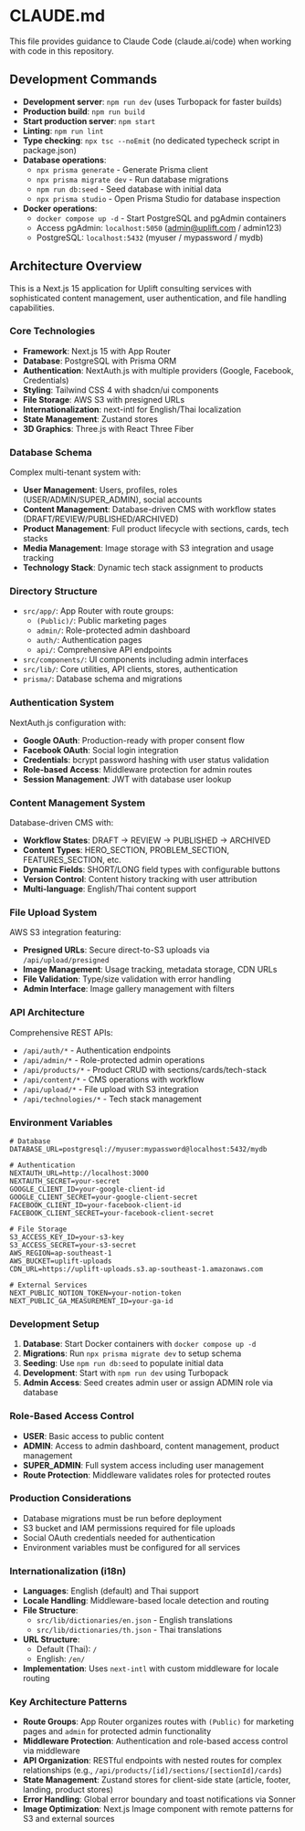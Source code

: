 # CLAUDE.md

This file provides guidance to Claude Code (claude.ai/code) when working with code in this repository.

## Development Commands

- **Development server**: `npm run dev` (uses Turbopack for faster builds)
- **Production build**: `npm run build`
- **Start production server**: `npm start`
- **Linting**: `npm run lint`
- **Type checking**: `npx tsc --noEmit` (no dedicated typecheck script in package.json)
- **Database operations**:
  - `npx prisma generate` - Generate Prisma client
  - `npx prisma migrate dev` - Run database migrations
  - `npm run db:seed` - Seed database with initial data
  - `npx prisma studio` - Open Prisma Studio for database inspection
- **Docker operations**:
  - `docker compose up -d` - Start PostgreSQL and pgAdmin containers
  - Access pgAdmin: `localhost:5050` (admin@uplift.com / admin123)
  - PostgreSQL: `localhost:5432` (myuser / mypassword / mydb)

## Architecture Overview

This is a Next.js 15 application for Uplift consulting services with sophisticated content management, user authentication, and file handling capabilities.

### Core Technologies
- **Framework**: Next.js 15 with App Router
- **Database**: PostgreSQL with Prisma ORM
- **Authentication**: NextAuth.js with multiple providers (Google, Facebook, Credentials)
- **Styling**: Tailwind CSS 4 with shadcn/ui components
- **File Storage**: AWS S3 with presigned URLs
- **Internationalization**: next-intl for English/Thai localization
- **State Management**: Zustand stores
- **3D Graphics**: Three.js with React Three Fiber

### Database Schema
Complex multi-tenant system with:
- **User Management**: Users, profiles, roles (USER/ADMIN/SUPER_ADMIN), social accounts
- **Content Management**: Database-driven CMS with workflow states (DRAFT/REVIEW/PUBLISHED/ARCHIVED)
- **Product Management**: Full product lifecycle with sections, cards, tech stacks
- **Media Management**: Image storage with S3 integration and usage tracking
- **Technology Stack**: Dynamic tech stack assignment to products

### Directory Structure
- `src/app/`: App Router with route groups:
  - `(Public)/`: Public marketing pages
  - `admin/`: Role-protected admin dashboard
  - `auth/`: Authentication pages
  - `api/`: Comprehensive API endpoints
- `src/components/`: UI components including admin interfaces
- `src/lib/`: Core utilities, API clients, stores, authentication
- `prisma/`: Database schema and migrations

### Authentication System
NextAuth.js configuration with:
- **Google OAuth**: Production-ready with proper consent flow
- **Facebook OAuth**: Social login integration  
- **Credentials**: bcrypt password hashing with user status validation
- **Role-based Access**: Middleware protection for admin routes
- **Session Management**: JWT with database user lookup

### Content Management System
Database-driven CMS with:
- **Workflow States**: DRAFT → REVIEW → PUBLISHED → ARCHIVED
- **Content Types**: HERO_SECTION, PROBLEM_SECTION, FEATURES_SECTION, etc.
- **Dynamic Fields**: SHORT/LONG field types with configurable buttons
- **Version Control**: Content history tracking with user attribution
- **Multi-language**: English/Thai content support

### File Upload System
AWS S3 integration featuring:
- **Presigned URLs**: Secure direct-to-S3 uploads via `/api/upload/presigned`
- **Image Management**: Usage tracking, metadata storage, CDN URLs
- **File Validation**: Type/size validation with error handling
- **Admin Interface**: Image gallery management with filters

### API Architecture
Comprehensive REST APIs:
- `/api/auth/*` - Authentication endpoints
- `/api/admin/*` - Role-protected admin operations
- `/api/products/*` - Product CRUD with sections/cards/tech-stack
- `/api/content/*` - CMS operations with workflow
- `/api/upload/*` - File upload with S3 integration
- `/api/technologies/*` - Tech stack management

### Environment Variables
```env
# Database
DATABASE_URL=postgresql://myuser:mypassword@localhost:5432/mydb

# Authentication  
NEXTAUTH_URL=http://localhost:3000
NEXTAUTH_SECRET=your-secret
GOOGLE_CLIENT_ID=your-google-client-id
GOOGLE_CLIENT_SECRET=your-google-client-secret
FACEBOOK_CLIENT_ID=your-facebook-client-id
FACEBOOK_CLIENT_SECRET=your-facebook-client-secret

# File Storage
S3_ACCESS_KEY_ID=your-s3-key
S3_ACCESS_SECRET=your-s3-secret  
AWS_REGION=ap-southeast-1
AWS_BUCKET=uplift-uploads
CDN_URL=https://uplift-uploads.s3.ap-southeast-1.amazonaws.com

# External Services
NEXT_PUBLIC_NOTION_TOKEN=your-notion-token
NEXT_PUBLIC_GA_MEASUREMENT_ID=your-ga-id
```

### Development Setup
1. **Database**: Start Docker containers with `docker compose up -d`
2. **Migrations**: Run `npx prisma migrate dev` to setup schema
3. **Seeding**: Use `npm run db:seed` to populate initial data
4. **Development**: Start with `npm run dev` using Turbopack
5. **Admin Access**: Seed creates admin user or assign ADMIN role via database

### Role-Based Access Control
- **USER**: Basic access to public content
- **ADMIN**: Access to admin dashboard, content management, product management
- **SUPER_ADMIN**: Full system access including user management
- **Route Protection**: Middleware validates roles for protected routes

### Production Considerations
- Database migrations must be run before deployment
- S3 bucket and IAM permissions required for file uploads
- Social OAuth credentials needed for authentication
- Environment variables must be configured for all services

### Internationalization (i18n)
- **Languages**: English (default) and Thai support
- **Locale Handling**: Middleware-based locale detection and routing
- **File Structure**: 
  - `src/lib/dictionaries/en.json` - English translations
  - `src/lib/dictionaries/th.json` - Thai translations
- **URL Structure**: 
  - Default (Thai): `/` 
  - English: `/en/`
- **Implementation**: Uses `next-intl` with custom middleware for locale routing

### Key Architecture Patterns
- **Route Groups**: App Router organizes routes with `(Public)` for marketing pages and `admin` for protected admin functionality
- **Middleware Protection**: Authentication and role-based access control via middleware
- **API Organization**: RESTful endpoints with nested routes for complex relationships (e.g., `/api/products/[id]/sections/[sectionId]/cards`)
- **State Management**: Zustand stores for client-side state (article, footer, landing, product stores)
- **Error Handling**: Global error boundary and toast notifications via Sonner
- **Image Optimization**: Next.js Image component with remote patterns for S3 and external sources
